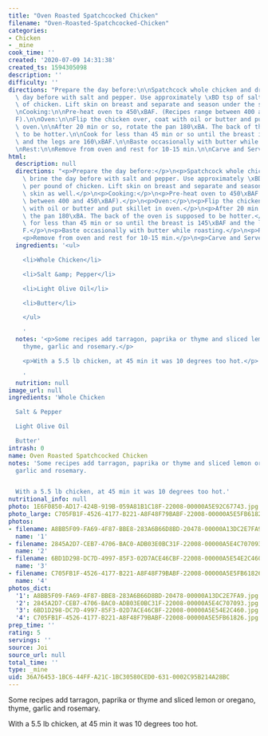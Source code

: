 ```yaml
---
title: "Oven Roasted Spatchcocked Chicken"
filename: "Oven-Roasted-Spatchcocked-Chicken"
categories:
- Chicken
- _mine
cook_time: ''
created: '2020-07-09 14:31:38'
created_ts: 1594305098
description: ''
difficulty: ''
directions: "Prepare the day before:\n\nSpatchcock whole chicken and dry brine the\
  \ day before with salt and pepper. Use approximately \xBD tsp of salt per pound\
  \ of chicken. Lift skin on breast and separate and season under the skin as well.\n\
  \nCooking:\n\nPre-heat oven to 450\xBAF. (Recipes range between 400 and 450\xBA\
  F).\n\nOven:\n\nFlip the chicken over, coat with oil or butter and put skillet in\
  \ oven.\n\nAfter 20 min or so, rotate the pan 180\xBA. The back of the oven is supposed\
  \ to be hotter.\n\nCook for less than 45 min or so until the breast is 145\xBAF\
  \ and the legs are 160\xBAF.\n\nBaste occasionally with butter while roasting.\n\
  \nRest:\n\nRemove from oven and rest for 10-15 min.\n\nCarve and Serve."
html:
  description: null
  directions: "<p>Prepare the day before:</p>\n<p>Spatchcock whole chicken and dry\
    \ brine the day before with salt and pepper. Use approximately \xBD tsp of salt\
    \ per pound of chicken. Lift skin on breast and separate and season under the\
    \ skin as well.</p>\n<p>Cooking:</p>\n<p>Pre-heat oven to 450\xBAF. (Recipes range\
    \ between 400 and 450\xBAF).</p>\n<p>Oven:</p>\n<p>Flip the chicken over, coat\
    \ with oil or butter and put skillet in oven.</p>\n<p>After 20 min or so, rotate\
    \ the pan 180\xBA. The back of the oven is supposed to be hotter.</p>\n<p>Cook\
    \ for less than 45 min or so until the breast is 145\xBAF and the legs are 160\xBA\
    F.</p>\n<p>Baste occasionally with butter while roasting.</p>\n<p>Rest:</p>\n\
    <p>Remove from oven and rest for 10-15 min.</p>\n<p>Carve and Serve.</p>\n"
  ingredients: '<ul>

    <li>Whole Chicken</li>

    <li>Salt &amp; Pepper</li>

    <li>Light Olive Oil</li>

    <li>Butter</li>

    </ul>

    '
  notes: '<p>Some recipes add tarragon, paprika or thyme and sliced lemon or oregano,
    thyme, garlic and rosemary.</p>

    <p>With a 5.5 lb chicken, at 45 min it was 10 degrees too hot.</p>

    '
  nutrition: null
image_url: null
ingredients: 'Whole Chicken

  Salt & Pepper

  Light Olive Oil

  Butter'
intrash: 0
name: Oven Roasted Spatchcocked Chicken
notes: 'Some recipes add tarragon, paprika or thyme and sliced lemon or oregano, thyme,
  garlic and rosemary.


  With a 5.5 lb chicken, at 45 min it was 10 degrees too hot.'
nutritional_info: null
photo: 1E6F0850-AD17-424B-919B-059A81B1C18F-22008-00000A5E92C67743.jpg
photo_large: C705FB1F-4526-4177-B221-A8F48F79BABF-22008-00000A5E5FB61826.jpg
photos:
- filename: A8BB5F09-FA69-4F87-BBE8-283A6B66D8BD-20478-00000A13DC2E7FA9.jpg
  name: '1'
- filename: 2845A2D7-CEB7-4706-BAC0-ADB03E0BC31F-22008-00000A5E4C707093.jpg
  name: '2'
- filename: 6BD1D298-DC7D-4997-85F3-02D7ACE46CBF-22008-00000A5E54E2C460.jpg
  name: '3'
- filename: C705FB1F-4526-4177-B221-A8F48F79BABF-22008-00000A5E5FB61826.jpg
  name: '4'
photos_dict:
  '1': A8BB5F09-FA69-4F87-BBE8-283A6B66D8BD-20478-00000A13DC2E7FA9.jpg
  '2': 2845A2D7-CEB7-4706-BAC0-ADB03E0BC31F-22008-00000A5E4C707093.jpg
  '3': 6BD1D298-DC7D-4997-85F3-02D7ACE46CBF-22008-00000A5E54E2C460.jpg
  '4': C705FB1F-4526-4177-B221-A8F48F79BABF-22008-00000A5E5FB61826.jpg
prep_time: ''
rating: 5
servings: ''
source: Joi
source_url: null
total_time: ''
type: _mine
uid: 36A76453-1BC6-44FF-A21C-1BC30580CED0-631-0002C95B214A28BC
---
```

Some recipes add tarragon, paprika or thyme and sliced lemon or oregano, thyme, garlic and rosemary.

With a 5.5 lb chicken, at 45 min it was 10 degrees too hot.
